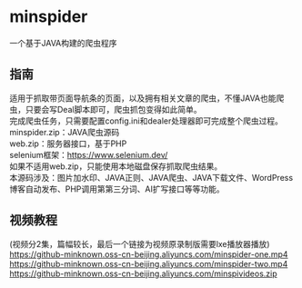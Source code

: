 # minspider
一个基于JAVA构建的爬虫程序  
## 指南
适用于抓取带页面导航条的页面，以及拥有相关文章的爬虫，不懂JAVA也能爬虫，只要会写Deal脚本即可，爬虫抓包变得如此简单。   
完成爬虫任务，只需要配置config.ini和dealer处理器即可完成整个爬虫过程。    
minspider.zip：JAVA爬虫源码  
web.zip：服务器接口，基于PHP  
selenium框架：https://www.selenium.dev/   
如果不适用web.zip，只能使用本地磁盘保存抓取爬虫结果。   
本源码涉及：图片加水印、JAVA正则、JAVA爬虫、JAVA下载文件、WordPress博客自动发布、PHP调用第第三分词、AI扩写接口等等功能。    
## 视频教程
(视频分2集，篇幅较长，最后一个链接为视频原录制版需要lxe播放器播放)    
https://github-minknown.oss-cn-beijing.aliyuncs.com/minspider-one.mp4   
https://github-minknown.oss-cn-beijing.aliyuncs.com/minspider-two.mp4    
https://github-minknown.oss-cn-beijing.aliyuncs.com/minspivideos.zip    
